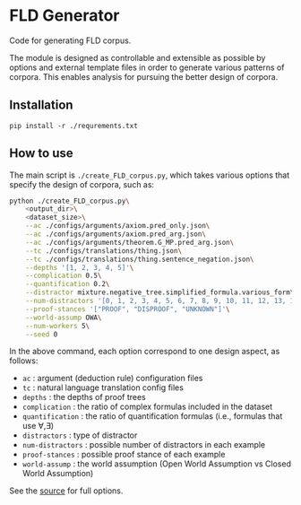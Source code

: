 # FLD Generator
Code for generating FLD corpus.  

The module is designed as controllable and extensible as possible by options and external template files in order to generate various patterns of corpora.
This enables analysis for pursuing the better design of corpora.


## Installation
`pip install -r ./requrements.txt`

## How to use
The main script is `./create_FLD_corpus.py`, which takes various options that specify the design of corpora, such as:
```sh
python ./create_FLD_corpus.py\
    <output_dir>\
    <dataset_size>\
    --ac ./configs/arguments/axiom.pred_only.json\
    --ac ./configs/arguments/axiom.pred_arg.json\
    --ac ./configs/arguments/theorem.G_MP.pred_arg.json\
    --tc ./configs/translations/thing.json\
    --tc ./configs/translations/thing.sentence_negation.json\
    --depths '[1, 2, 3, 4, 5]'\
    --complication 0.5\
    --quantification 0.2\
    --distractor mixture.negative_tree.simplified_formula.various_form\
    --num-distractors '[0, 1, 2, 3, 4, 5, 6, 7, 8, 9, 10, 11, 12, 13, 14, 15]'\
    --proof-stances '["PROOF", "DISPROOF", "UNKNOWN"]'\
    --world-assump OWA\
    --num-workers 5\
    --seed 0 
```
In the above command, each option correspond to one design aspect, as follows:
* `ac`              : argument (deduction rule) configuration files
* `tc`              : natural language translation config files
* `depths`          : the depths of proof trees
* `complication`    : the ratio of complex formulas included in the dataset
* `quantification`  : the ratio of quantification formulas (i.e., formulas that use ∀,∃)
* `distractors`     : type of distractor
* `num-distractors`     : possible number of distractors in each example
* `proof-stances`   : possible proof stance of each example
* `world-assump`   : the world assumption (Open World Assumption vs Closed World Assumption)

See the [source](./create_FLD_corpus.py) for full options.
